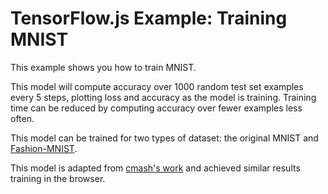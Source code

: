 # TensorFlow.js Example: Training MNIST

This example shows you how to train MNIST.

This model will compute accuracy over 1000 random test set examples every 5
steps, plotting loss and accuracy as the model is training. Training time can
be reduced by computing accuracy over fewer examples less often.

This model can be trained for two types of dataset: the original MNIST and [Fashion-MNIST](https://github.com/zalandoresearch/fashion-mnist).

This model is adapted from [cmash's work](https://github.com/cmasch/zalando-fashion-mnist) and achieved similar results training in the browser.
